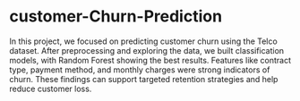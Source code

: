 # customer-Churn-Prediction
In this project, we focused on predicting customer churn using the Telco dataset. After preprocessing and exploring the data, we built classification models, with Random Forest showing the best results. Features like contract type, payment method, and monthly charges were strong indicators of churn. These findings can support targeted retention strategies and help reduce customer loss.
